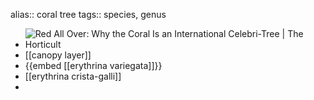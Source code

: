 alias:: coral tree
tags:: species, genus

- ![Red All Over: Why the Coral Is an International Celebri-Tree | The Horticult](https://peach-geographical-bat-397.mypinata.cloud/ipfs/QmTNTE2xp2tnNGMTwtVFKgKTkvMT37uFuTAeviJqFXe3jF)
- [[canopy layer]]
- {{embed [[erythrina variegata]]}}
- [[erythrina crista-galli]]
-